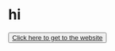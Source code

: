 <h1>hi</h1>
<button><a href="https://xx3838gqbu9geajhshaega.netlify.app/">Click here to get to the website</a></button>
